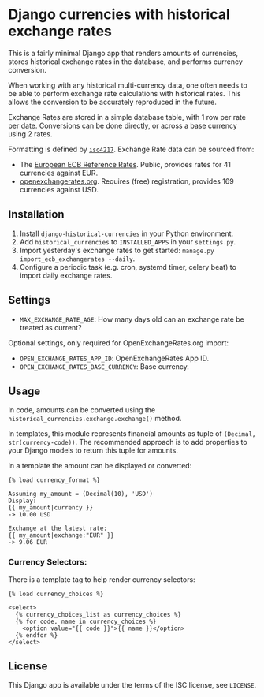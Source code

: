 # Django currencies with historical exchange rates

This is a fairly minimal Django app that renders amounts of currencies,
stores historical exchange rates in the database, and performs currency
conversion.

When working with any historical multi-currency data, one often needs to
be able to perform exchange rate calculations with historical rates.
This allows the conversion to be accurately reproduced in the future.

Exchange Rates are stored in a simple database table, with 1 row per
rate per date.
Conversions can be done directly, or across a base currency using 2
rates.

Formatting is defined by [`iso4217`](https://pypi.org/project/iso4217/).
Exchange Rate data can be sourced from:

* The [European ECB Reference Rates](https://www.ecb.europa.eu/stats/policy_and_exchange_rates/euro_reference_exchange_rates/html/index.en.html).
  Public, provides rates for 41 currencies against EUR.
* [openexchangerates.org](https://openexchangerates.org/).
  Requires (free) registration, provides 169 currencies against USD.

## Installation

1. Install `django-historical-currencies` in your Python environment.
1. Add `historical_currencies` to `INSTALLED_APPS` in your
   `settings.py`.
1. Import yesterday's exchange rates to get started:
   `manage.py import_ecb_exchangerates --daily`.
1. Configure a periodic task (e.g. cron, systemd timer, celery beat) to
   import daily exchange rates.

## Settings

* `MAX_EXCHANGE_RATE_AGE`: How many days old can an exchange rate be
  treated as current?

Optional settings, only required for OpenExchangeRates.org import:

* `OPEN_EXCHANGE_RATES_APP_ID`: OpenExchangeRates App ID.
* `OPEN_EXCHANGE_RATES_BASE_CURRENCY`: Base currency.

## Usage

In code, amounts can be converted using the
`historical_currencies.exchange.exchange()` method.

In templates, this module represents financial amounts as tuple of
`(Decimal, str(currency-code))`. The recommended approach is to add
properties to your Django models to return this tuple for amounts.

In a template the amount can be displayed or converted:

```
{% load currency_format %}

Assuming my_amount = (Decimal(10), 'USD')
Display:
{{ my_amount|currency }}
-> 10.00 USD

Exchange at the latest rate:
{{ my_amount|exchange:"EUR" }}
-> 9.06 EUR
```

### Currency Selectors:

There is a template tag to help render currency selectors:

```
{% load currency_choices %}

<select>
  {% currency_choices_list as currency_choices %}
  {% for code, name in currency_choices %}
    <option value="{{ code }}">{{ name }}</option>
  {% endfor %}
</select>
```

## License

This Django app is available under the terms of the ISC license, see
`LICENSE`.
